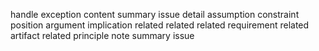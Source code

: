 handle exception content summary issue detail assumption constraint position argument implication related related related requirement related artifact related principle note summary issue